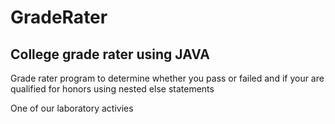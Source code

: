 # GradeRater
## College grade rater using JAVA
Grade rater program to determine whether you pass or failed and if your are qualified for honors using nested else statements <br>

One of our laboratory activies <br>


